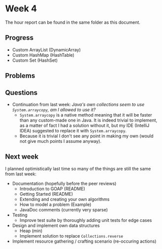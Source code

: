 # Week 4

The hour report can be found in the same folder as this document.

## Progress

- Custom ArrayList (DynamicArray)
- Custom HashMap (HashTable)
- Custom Set (HashSet)

## Problems

## Questions

- Continuation from last week: _Java's own collections seem to use `System.arraycopy`, am I allowed to use it?_
    - `System.arraycopy` is a native method meaning that it will be faster than any custom-made one in Java.
    It is indeed trivial to implement, as a matter of fact I had a solution without it, but my IDE (IntelliJ IDEA)
    suggested to replace it with `System.arraycopy`.
    - Because it is trivial I don't see any point in making my own (would not give much points I assume anyway).

## Next week

I planned optimistically last time so many of the things are still the same from last week:

- Documentation (hopefully before the peer reviews)
    - Introduction to GOAP (README)
    - Getting Started (README)
    - Extending and creating your own algorithms
    - How to model a problem (Example)
    - JavaDoc comments (currently very sparse)
- Testing
    - Improve test suite by thoroughly adding unit tests for edge cases
- Design and implement own data structures
    - Heap (min)
    - Implement solution to replace `Collections.reverse`
- Implement resource gathering / crafting scenario (re-occuring actions)
